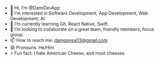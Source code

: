 - 👋 Hi, I’m @DamiDevApp
- 👀 I’m interested in Software Development, App Development, Web Development, AI.
- 🌱 I’m currently learning Git, React Native, Swift.
- 💞️ I’m looking to collaborate on a great team, friendly members, focus group.
- 📫 How to reach me: damgonsal13@gmail.com
- 😄 Pronouns: He/Him
- ⚡ Fun fact: I hate American Cheese, and most cheeses.

<!---
DamiDevApp/DamiDevApp is a ✨ special ✨ repository because its `README.md` (this file) appears on your GitHub profile.
You can click the Preview link to take a look at your changes.
--->
